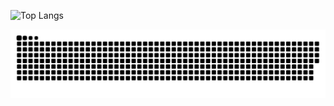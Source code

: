 ![Top Langs](https://github-readme-stats-six-zeta-91.vercel.app/api/top-langs/?username=LuMarans30&hide=javascript,html,css,php,scss,hack,handlebars&layout=donut&langs_count=8&theme=dark)

<picture>
	<source media="(prefers-color-scheme: dark)" srcset="https://raw.githubusercontent.com/LuMarans30/LuMarans30/output/github-contribution-grid-snake-dark.svg">
	<source media="(prefers-color-scheme: light)" srcset="https://raw.githubusercontent.com/LuMarans30/LuMarans30/output/github-contribution-grid-snake.svg">
	<img alt="github-snake" src="github-contribution-grid-snake.svg">
</picture>
